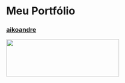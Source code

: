# Meu Portfólio

### [aikoandre](https://aikoandre-portfolio.vercel.app/)

<img src=dev.png width="300" height="100">

